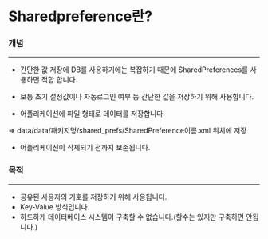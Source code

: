 # Sharedpreference란?

### 개념
---
- 간단한 값 저장에 DB를 사용하기에는 복잡하기 때문에 SharedPreferences를 사용하면 적합 합니다.

- 보통 초기 설정값이나 자동로그인 여부 등 간단한 값을 저장하기 위해 사용합니다.

- 어플리케이션에 파일 형태로 데이터를 저장합니다.

=> data/data/패키지명/shared_prefs/SharedPreference이름.xml 위치에 저장

- 어플리케이션이 삭제되기 전까지 보존됩니다.


### 목적
---
- 공유된 사용자의 기호를 저장하기 위해 사용됩니다.
- Key-Value 방식입니다.
- 하드하게 데이터베이스 시스템이 구축할 수 없습니다.(할수는 있지만 구축하면 안됩니다.)